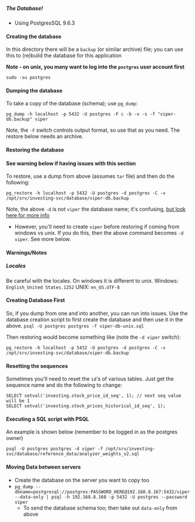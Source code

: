 

##### The Database!

* Using PostgresSQL 9.6.3

#### Creating the database

In this directory there will be a `backup` (or similar archive) file; you can use this to (re)build the database for this application

**Note - on unix, you many want to log into the `postgres` user account first**

```
sudo -su postgres
```

#### Dumping the database

To take a copy of the database (schema); use `pg_dump`:
```
pg_dump -h localhost -p 5432 -U postgres -F c -b -v -s -f "viper-db.backup" viper
```
Note, the `-F` switch controls output format, so use that as you need. The restore below needs an archive.

#### Restoring the database

#### See warning below if having issues with this section

To restore, use a dump from above (assumes `tar` file) and then do the following:
```
pg_restore -h localhost -p 5432 -U postgres -d postgres -C -v /opt/srv/investing-svc/database/viper-db.backup
```

Note, the above `-d` is not `viper` the database name; it's confusing, [but look here for more info](https://dba.stackexchange.com/questions/82161/why-pg-restore-ignores-create-error-failed-fatal-database-new-db-does-n)
* However, you'll need to create `viper` before restoring if coming from windows vs unix. If you do this, then the above command becomes `-d viper`. See more below.

#### Warnings/Notes

##### Locales

Be careful with the locales. On windows it is different to unix.
Windows: `English_United States.1252`
UNIX: `en_US.UTF-8`

#### Creating Database First

So, if you dump from one and into another, you can run into issues.
Use the database creation script to first create the database and then use it in the above.
```psql -U postgres postgres -f viper-db-unix.sql```

Then restoring would become something like (note the `-d viper` switch):
```
pg_restore -h localhost -p 5432 -U postgres -d postgres -C -v /opt/srv/investing-svc/database/viper-db.backup
```

#### Resetting the sequences

Sometimes you'll need to reset the `id`'s of various tables. Just get the sequence name and do the following to change:
```
SELECT setval('investing.stock_price_id_seq', 1); // next seq value will be 1
SELECT setval('investing.stock_prices_historical_id_seq', 1);
```

#### Executing a SQL script with PSQL

An example is shown below (remember to be logged in as the postgres owner)
```
psql -U postgres postgres -d viper -f /opt/srv/investing-svc/database/reference_data/analyzer_weights_v2.sql
```

#### Moving Data between servers

* Create the database on the server you want to copy too
* `pg_dump --dbname=postgresql://postgres:PASSWORD_HERE@192.168.8.167:5432/viper --data-only | psql -h 192.168.8.168 -p 5432 -U postgres --password viper`
  * To send the database schema too; then take out `data-only` from above
